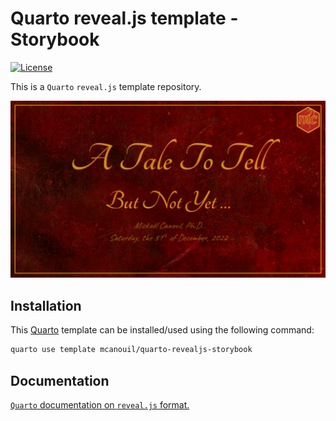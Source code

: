 # Quarto reveal.js template - Storybook

<!-- badges: start -->
[![License](https://img.shields.io/github/license/mcanouil/quarto-revealjs-storybook)](LICENSE)
<!-- badges: end -->

This is a `Quarto` `reveal.js` template repository.

![Screenshot of title slide with a logo in the top right corner, a background looking like old paper, a block center aligned in the center of the slide with a styled title and subtitle in yellow, the author and date in transparent yellow. The footer of the slide in dark red includes the Mickaël CANOUIL website and the CC-By license.](template.png)

## Installation

This [Quarto](quarto.org) template can be installed/used using the following command:

```bash
quarto use template mcanouil/quarto-revealjs-storybook
```

## Documentation

[`Quarto` documentation on `reveal.js` format.](https://quarto.org/docs/presentations/revealjs/)
